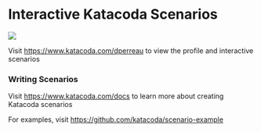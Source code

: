 # Interactive Katacoda Scenarios

[![](http://shields.katacoda.com/katacoda/dperreau/count.svg)](https://www.katacoda.com/dperreau "Get your profile on Katacoda.com")

Visit https://www.katacoda.com/dperreau to view the profile and interactive scenarios

### Writing Scenarios
Visit https://www.katacoda.com/docs to learn more about creating Katacoda scenarios

For examples, visit https://github.com/katacoda/scenario-example
